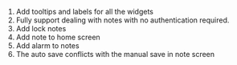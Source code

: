 1. Add tooltips and labels for all the widgets
2. Fully support dealing with notes with no authentication required.
3. Add lock notes
4. Add note to home screen
5. Add alarm to notes
6. The auto save conflicts with the manual save in note screen